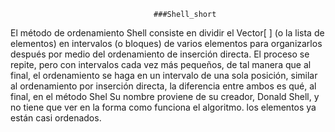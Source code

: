                                     ###Shell_short
                                    
El método de ordenamiento Shell consiste en dividir el Vector[ ] (o la lista de elementos) en intervalos (o bloques) de varios elementos para organizarlos después por medio del ordenamiento de inserción directa. El proceso se repite, pero con intervalos cada vez más pequeños, de tal manera que al final, el ordenamiento se haga en un intervalo de una sola posición, similar al ordenamiento por inserción directa, la diferencia entre ambos es qué, al final, en el método Shel Su nombre proviene de su creador, Donald Shell, y no tiene que ver en la forma como funciona el algoritmo. los elementos ya están casi ordenados.